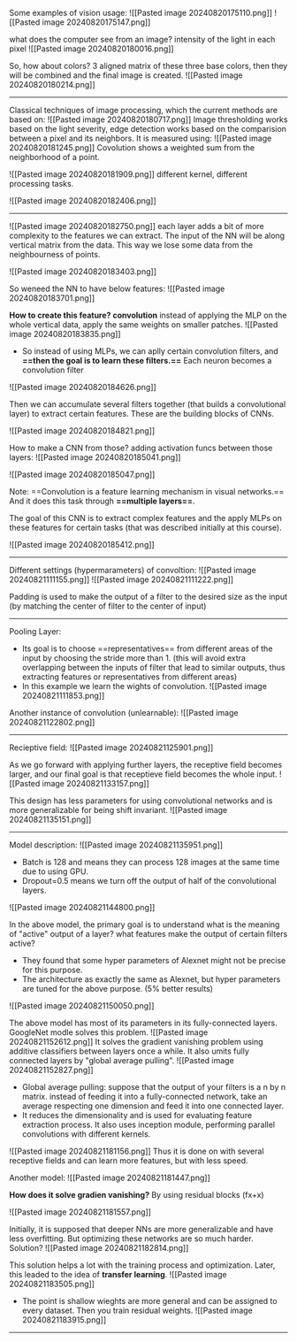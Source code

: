 
Some examples of vision usage:
![[Pasted image 20240820175110.png]]
![[Pasted image 20240820175147.png]]

what does the computer see from an image? intensity of the light in each pixel
![[Pasted image 20240820180016.png]]


So, how about colors? 3 aligned matrix of these three base colors, then they will be combined and the final image is created.
![[Pasted image 20240820180214.png]]


-----------------------

Classical techniques of image processing, which the current methods are based on:
![[Pasted image 20240820180717.png]]
Image thresholding works based on the light severity, edge detection works based on the comparision between a pixel and its neighbors. It is measured using:
![[Pasted image 20240820181245.png]]
Covolution shows a weighted sum from the neighborhood of a point.

![[Pasted image 20240820181909.png]]
different kernel, different processing tasks.

![[Pasted image 20240820182406.png]]


-------------------------------------
![[Pasted image 20240820182750.png]]
each layer adds a bit of more complexity to the features we can extract.
The input of the NN will be along vertical matrix from the data. This way we lose some data from the neighbourness of points.

![[Pasted image 20240820183403.png]]

So weneed the NN to have below features:
![[Pasted image 20240820183701.png]]

**How to create this feature? convolution** 
instead of applying the MLP on the whole vertical data, apply the same weights on smaller patches.
![[Pasted image 20240820183835.png]]
- So instead of using MLPs, we can aplly certain convolution filters, and **==then the goal is to learn these filters.==** Each neuron becomes a convolution filter

![[Pasted image 20240820184626.png]]


Then we can accumulate several filters together (that builds a convolutional layer) to extract certain features. These are the building blocks of CNNs.

![[Pasted image 20240820184821.png]]


How to make a CNN from those? adding activation funcs between those layers:
![[Pasted image 20240820185041.png]]

![[Pasted image 20240820185047.png]]


Note: ==Convolution is a feature learning mechanism in visual networks.== And it does this task through **==multiple layers==**.

The goal of this CNN is to extract complex features and the apply MLPs on these features for certain tasks (that was described initially at this course).

![[Pasted image 20240820185412.png]]

---

Different settings (hypermarameters) of convoltion:
![[Pasted image 20240821111155.png]]
![[Pasted image 20240821111222.png]]

Padding is used to make the output of a filter to the desired size as the input (by matching the center of filter to the center of input)

-------------------------------------------------

Pooling Layer:

- Its goal is to choose ==representatives== from different areas of the input by choosing the stride more than 1. (this will avoid extra overlapping between the inputs of filter that lead to similar outputs, thus extracting features or representatives from different areas)
- In this example we learn the wights of convolution.
![[Pasted image 20240821111853.png]]

Another instance of convolution (unlearnable):
![[Pasted image 20240821122802.png]]

----------------------------------

Recieptive field:
![[Pasted image 20240821125901.png]]

As we go forward with applying further layers, the receptive field becomes larger, and our final goal is that receptieve field becomes the whole input.
![[Pasted image 20240821133157.png]]

This design has less parameters for using convolutional networks and is more generalizable for being shift invariant.
![[Pasted image 20240821135151.png]]

-----------------------------------

Model description:
![[Pasted image 20240821135951.png]]

- Batch is 128 and means they can process 128 images at the same time due to using GPU.
- Dropout=0.5 means we turn off the output of half of the convolutional layers. 

![[Pasted image 20240821144800.png]]

In the above model, the primary goal is to understand what is the meaning of "active" output of a layer? what features make the output of certain filters active?
- They found that some hyper  parameters of Alexnet might not be precise for this purpose.
- The architecture as exactly the same as Alexnet, but hyper parameters are tuned for the above purpose. (5% better results)

![[Pasted image 20240821150050.png]]

The above model has most of its parameters in its fully-connected layers.
GoogleNet modle solves this problem.
![[Pasted image 20240821152612.png]]
 It solves the gradient vanishing problem using additive classifiers between layers once a while.
It also umits fully connected layers by "global average pulling".
![[Pasted image 20240821152827.png]]

- Global average pulling: suppose that the output of your filters is a n by n matrix. instead of feeding it into a fully-connected network, take an average respecting one dimension and feed it into one connected layer.
- It reduces the dimensionality and is used for evaluating feature extraction process. It also uses inception module, performing parallel convolutions with different kernels.

![[Pasted image 20240821181156.png]]
Thus it is done on with several receptive fields and can learn more features, but with less speed.

Another model:
![[Pasted image 20240821181447.png]]

**How does it solve gradien vanishing?** By using residual blocks (fx+x)

![[Pasted image 20240821181557.png]]

Initially, it is supposed that deeper NNs are more generalizable and have less overfitting. But optimizing these networks are so much harder. Solution?
![[Pasted image 20240821182814.png]]

This solution helps a lot with the training process and optimization. Later, this leaded to the idea of **transfer learning**.
![[Pasted image 20240821183505.png]]

- The point is shallow wieghts are more general and can be assigned to every dataset. Then you train residual weights.
![[Pasted image 20240821183915.png]]

-----

